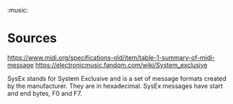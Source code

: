 :music:

# Sources
https://www.midi.org/specifications-old/item/table-1-summary-of-midi-message
https://electronicmusic.fandom.com/wiki/System_exclusive

SysEx stands for System Exclusive and is a set of message formats created by the manufacturer.
They are in hexadecimal.
SysEx messages have start and end bytes, F0 and F7.
